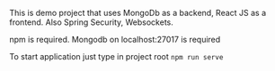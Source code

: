 This is demo project that uses MongoDb as a backend, React JS as a frontend. Also Spring Security, Websockets.

npm is required. 
Mongodb on localhost:27017 is required

To start application just type in project root `npm run serve` 
